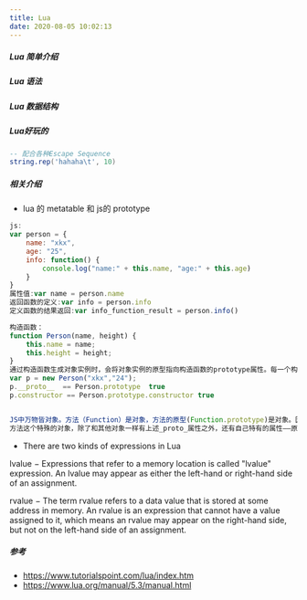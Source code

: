 ```yaml
---
title: Lua
date: 2020-08-05 10:02:13
---
```

##### Lua 简单介绍
##### Lua 语法
##### Lua 数据结构



##### Lua好玩的
```lua
-- 配合各种Escape Sequence
string.rep('hahaha\t', 10)
```
##### 相关介绍

- lua 的 metatable 和 js的 prototype
```javascript
js:
var person = {
    name: "xkx",
    age: "25",
    info: function() {
        console.log("name:" + this.name, "age:" + this.age)
    }
}
属性值:var name = person.name
返回函数的定义:var info = person.info
定义函数的结果返回:var info_function_result = person.info()

构造函数：
function Person(name, height) {
    this.name = name;
    this.height = height;
}
通过构造函数生成对象实例时，会将对象实例的原型指向构造函数的prototype属性。每一个构造函数都有一个prototype属性，这个属性就是对象实例的原型对象
var p = new Person("xkx","24");
p.__proto__  == Person.prototype  true
p.constructor == Person.prototype.constructor true


JS中万物皆对象。方法（Function）是对象，方法的原型(Function.prototype)是对象。因此，它们都会具有对象共有的特点。即：对象具有属性__proto__，可称为隐式原型，一个对象的隐式原型指向构造该对象的构造函数的原型，这也保证了实例能够访问在构造函数原型中定义的属性和方法
方法这个特殊的对象，除了和其他对象一样有上述_proto_属性之外，还有自己特有的属性——原型属性（prototype），这个属性是一个指针，指向一个对象，这个对象的用途就是包含所有实例共享的属性和方法（我们把这个对象叫做原型对象）。原型对象也有一个属性，叫做constructor，这个属性包含了一个指针，指回原函数
```


- There are two kinds of expressions in Lua 

lvalue − Expressions that refer to a memory location is called "lvalue" expression. An lvalue may appear as either the left-hand or right-hand side of an assignment.

rvalue − The term rvalue refers to a data value that is stored at some address in memory. An rvalue is an expression that cannot have a value assigned to it, which means an rvalue may appear on the right-hand side, but not on the left-hand side of an assignment.





##### 参考
- https://www.tutorialspoint.com/lua/index.htm
- https://www.lua.org/manual/5.3/manual.html

